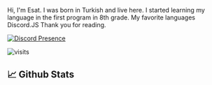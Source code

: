 Hi, I'm Esat. I was born in Turkish and live here. I started learning my language in the first program in 8th grade. My favorite languages Discord.JS Thank you for reading.


[![Discord Presence](https://lanyard.cnrad.dev/api/796641519083192360)](https://discord.com/users/796641519083192360)

![visits](https://komarev.com/ghpvc/?username=karaaslanesatreiz44)
## 📈 Github Stats
